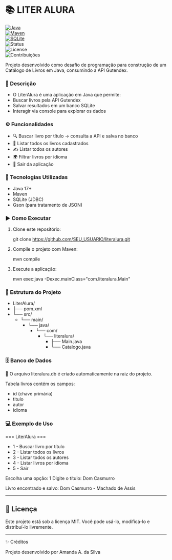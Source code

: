 # 📚 LITER ALURA

[![Java](https://img.shields.io/badge/Java-17-ED8B00?logo=openjdk&logoColor=white)](https://www.oracle.com/java/)  
[![Maven](https://img.shields.io/badge/Maven-3.9.6-C71A36?logo=apachemaven&logoColor=white)](https://maven.apache.org/)  
[![SQLite](https://img.shields.io/badge/SQLite-3-003B57?logo=sqlite&logoColor=white)](https://www.sqlite.org/index.html)  
![Status](https://img.shields.io/badge/Status-Concluído-brightgreen)  
![License](https://img.shields.io/badge/License-MIT-blue)  
![Contribuições](https://img.shields.io/badge/Contribuições-Bem--vindas-orange)  

Projeto desenvolvido como desafio de programação para construção de um Catálogo de Livros em Java, consumindo a API Gutendex.

### 📝 Descrição

* O LiterAlura é uma aplicação em Java que permite:
* Buscar livros pela API Gutendex
* Salvar resultados em um banco SQLite
* Interagir via console para explorar os dados

### ⚙️ Funcionalidades

* 🔍 Buscar livro por título → consulta a API e salva no banco
* 📖 Listar todos os livros cadastrados
* ✍️ Listar todos os autores
* 🌍 Filtrar livros por idioma
* 🚪 Sair da aplicação

### 🚀 Tecnologias Utilizadas

* Java 17+
* Maven
* SQLite (JDBC)
* Gson (para tratamento de JSON)

### ▶️ Como Executar

1. Clone este repositório:

   git clone https://github.com/SEU_USUARIO/literalura.git

2. Compile o projeto com Maven:

    mvn compile

3. Execute a aplicação:

    mvn exec:java -Dexec.mainClass="com.literalura.Main"

### 📂 Estrutura do Projeto

- LiterAlura/
-  ├── pom.xml
-  └── src/
    -  └── main/
        -  └── java/
             -  └── com/
                -  └── literalura/
                    -  ├── Main.java
                     - └── Catalogo.java

### 🗄️ Banco de Dados

📌 O arquivo literalura.db é criado automaticamente na raiz do projeto.

Tabela livros contém os campos:

* id (chave primária)
* titulo
* autor
* idioma

### 💻 Exemplo de Uso 

=== LiterAlura ===
- 1 - Buscar livro por título
- 2 - Listar todos os livros
- 3 - Listar todos os autores
- 4 - Listar livros por idioma
- 5 - Sair

Escolha uma opção: 1
Digite o título: Dom Casmurro

Livro encontrado e salvo: Dom Casmurro - Machado de Assis

---
## 📜 Licença

Este projeto está sob a licença MIT.
Você pode usá-lo, modificá-lo e distribuí-lo livremente.

---

✨ Créditos

Projeto desenvolvido por Amanda A. da Silva

